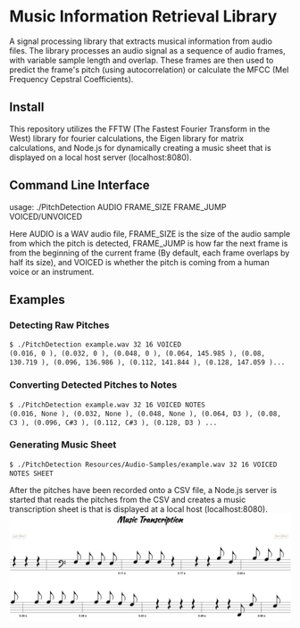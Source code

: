 # Music Information Retrieval Library
A signal processing library that extracts musical information from audio files. The library processes an audio signal as a sequence of audio frames, with variable sample length and overlap. These frames are then used to predict the frame's pitch (using autocorrelation) or calculate the MFCC (Mel Frequency Cepstral Coefficients).

## Install
This repository utilizes the FFTW (The Fastest Fourier Transform in the West) library for fourier calculations, the Eigen library for matrix calculations, and Node.js for dynamically creating a music sheet that is displayed on a local host server (localhost:8080). 

## Command Line Interface
usage: ./PitchDetection AUDIO FRAME_SIZE FRAME_JUMP VOICED/UNVOICED

Here AUDIO is a WAV audio file, FRAME_SIZE is the size of the audio sample from which the pitch is detected, FRAME_JUMP is how far the next frame is from the beginning of the current frame (By default, each frame overlaps by half its size), and VOICED is whether the pitch is coming from a human voice or an instrument.

## Examples

### Detecting Raw Pitches
```
$ ./PitchDetection example.wav 32 16 VOICED
(0.016, 0 ), (0.032, 0 ), (0.048, 0 ), (0.064, 145.985 ), (0.08, 130.719 ), (0.096, 136.986 ), (0.112, 141.844 ), (0.128, 147.059 )...
```

### Converting Detected Pitches to Notes
 ```
$ ./PitchDetection example.wav 32 16 VOICED NOTES
(0.016, None ), (0.032, None ), (0.048, None ), (0.064, D3 ), (0.08, C3 ), (0.096, C#3 ), (0.112, C#3 ), (0.128, D3 ) ...
```

### Generating Music Sheet
```
$ ./PitchDetection Resources/Audio-Samples/example.wav 32 16 VOICED NOTES SHEET
```
After the pitches have been recorded onto a CSV file, a Node.js server is started that reads the pitches from the CSV and creates a music transcription sheet is that is displayed at a local host (localhost:8080). 
![alt text](https://github.com/EdwardSeley/Music-Information-Retrieval/blob/master/Web/example_music_sheet.png)
